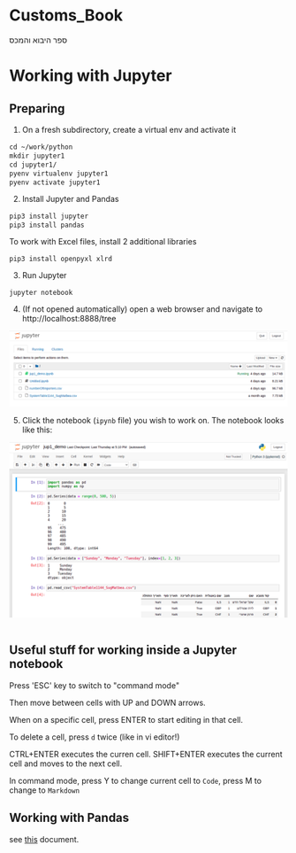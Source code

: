 # Customs_Book
ספר היבוא והמכס

# Working with Jupyter

## Preparing
1. On a fresh subdirectory, create a virtual env and activate it
```
cd ~/work/python
mkdir jupyter1
cd jupyter1/
pyenv virtualenv jupyter1
pyenv activate jupyter1 
```
2. Install Jupyter and Pandas
```
pip3 install jupyter
pip3 install pandas
```

To work with Excel files, install 2 additional libraries

```
pip3 install openpyxl xlrd
```

3. Run Jupyter
```
jupyter notebook
```
4. (If not opened automatically) open a web browser and navigate to
http://localhost:8888/tree


![screenshot of the browser display](./Screenshot01.png)

5. Click the notebook (`ipynb` file) you wish to work on.
The notebook looks like this:

![screenshot of the browser display](./Screenshot02.png)

```

```

## Useful stuff for working inside a Jupyter notebook
Press 'ESC' key to switch to "command mode"

Then move between cells with UP and DOWN arrows.

When on a specific cell, press ENTER to start editing in that cell.

To delete a cell, press `d` twice (like in vi editor!)

CTRL+ENTER executes the curren cell. SHIFT+ENTER executes the current cell and moves to the next cell.

In command mode, press Y to change current cell to `Code`, press M to change to `Markdown`


## Working with Pandas
see [this](./Pandas_Documentation.md) document.

